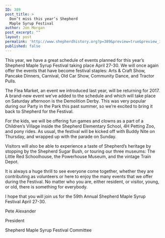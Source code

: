 ```yaml
---
ID: 389
post_title: >
  Don’t miss this year’s Shepherd
  Maple Syrup Festival
author: Jon Morgan
post_excerpt: ""
layout: post
permalink: 'http://www.shepherdhistory.org?p=389&preview=true&preview_id=389'
published: false
---
```

<p>This year, we have a great schedule of events planned for this year’s Shepherd Maple Syrup Festival taking place April 27-30.  We will once again offer the events that have become festival staples: Arts & Craft Show, Pancake Dinners, Carnival, Old Car Show, Community Dance, and Tractor Pulls.</p>
<p>The Flea Market, an event we introduced last year, will be returning for 2017. A brand-new event we’ve added to the schedule and which will take place on Saturday afternoon is the Demolition Derby. This was very popular during our Party in the Park this past summer, so we’re excited to bring it back to Shepherd for the Festival.</p>
<p>For the kids, we will be offering fun games and clowns as a part of a Children’s Village inside the Shepherd Elementary School, 4H Petting Zoo, and pony rides. As usual, the festival will be kicked off with Buddy Nite on Thursday, and wrapped up with the parade on Sunday.</p>
<p>Visitors will also be able to experience a taste of Shepherd’s heritage by stopping by the Shepherd Sugar Bush, or touring our three museums: The Little Red Schoolhouse, the Powerhouse Museum, and the vintage Train Depot.</p>
<p>It is always a huge thrill to see everyone come together, whether they are contributing as volunteers or here to enjoy the many events that we offer during the Festival. No matter who you are, either resident, or visitor, young, or old, there is something for everybody.</p>
<p>I hope that you will join us for the 59th Annual Shepherd Maple Syrup Festival April 27-30.</p>
<p></p>
<p>Pete Alexander</p>
<p>President</p>
<p>Shepherd Maple Syrup Festival Committee</p>